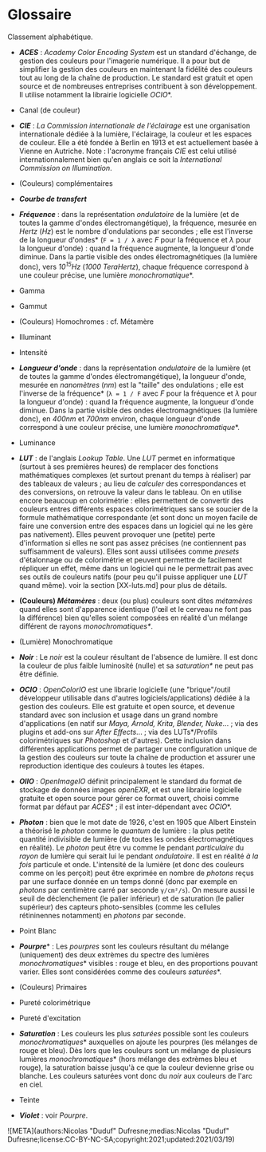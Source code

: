# Glossaire

Classement alphabétique.

- ***ACES*** : *Academy Color Encoding System* est un standard d'échange, de gestion des couleurs pour l'imagerie numérique. Il a pour but de simplifier la gestion des couleurs en maintenant la fidélité des couleurs tout au long de la chaîne de production. Le standard est gratuit et open source et de nombreuses entreprises contribuent à son développement. Il utilise notamment la librairie logicielle *OCIO*\*.

- Canal (de couleur)

- ***CIE*** : *La Commission internationale de l'éclairage* est une organisation internationale dédiée à la lumière, l'éclairage, la couleur et les espaces de couleur. Elle a été fondée à Berlin en 1913 et est actuellement basée à Vienne en Autriche.  Note : l'acronyme français *CIE* est celui utilisé internationnalement bien qu'en anglais ce soit la *International Commission on Illumination*.

- (Couleurs) complémentaires

- ***Courbe de transfert***

- ***Fréquence*** : dans la représentation *ondulatoire* de la lumière (et de toutes la gamme d'ondes électromangétique), la fréquence, mesurée en *Hertz* (*Hz*) est le nombre d'ondulations par secondes ; elle est l'inverse de la longueur d'ondes\* (`F = 1 / λ` avec *F* pour la fréquence et *λ* pour la longueur d'onde) : quand la fréquence augmente, la longueur d'onde diminue. Dans la partie visible des ondes électromagnétiques (la lumière donc), vers *10<sup>15</sup>Hz* (*1000 TeraHertz*), chaque fréquence correspond à une couleur précise, une lumière *monochromatique*\*. 

- Gamma
- Gammut
- (Couleurs) Homochromes : cf. Métamère
- Illuminant
- Intensité
  
- ***Longueur d'onde*** : dans la représentation *ondulatoire* de la lumière (et de toutes la gamme d'ondes électromangétique), la longueur d'onde, mesurée en *nanomètres* (*nm*) est la "taille" des ondulations ; elle est l'inverse de la fréquence\* (`λ = 1 / F` avec *F* pour la fréquence et *λ* pour la longueur d'onde) : quand la fréquence augmente, la longueur d'onde diminue. Dans la partie visible des ondes électromagnétiques (la lumière donc), en *400nm* et *700nm* environ, chaque longueur d'onde correspond à une couleur précise, une lumière *monochromatique*\*.

- Luminance

- ***LUT*** : de l'anglais *Lookup Table*. Une *LUT* permet en informatique (surtout à ses premières heures) de remplacer des fonctions mathématiques complexes (et surtout prenant du temps à réaliser) par des tableaux de valeurs ; au lieu de *calculer* des correspondances et des conversions, on retrouve la valeur dans le tableau. On en utilise encore beaucoup en colorimétrie : elles permettent de convertir des couleurs entres différents espaces colorimétriques sans se soucier de la formule mathématique correspondante (et sont donc un moyen facile de faire une conversion entre des espaces dans un logiciel qui ne les gère pas nativement). Elles peuvent provoquer une (petite) perte d'information si elles ne sont pas assez précises (ne contiennent pas suffisamment de valeurs). Elles sont aussi utilisées comme *presets* d'étalonnage ou de colorimétrie et peuvent permettre de facilement répliquer un effet, même dans un logiciel qui ne le permettrait pas avec ses outils de couleurs natifs (pour peu qu'il puisse appliquer une *LUT* quand même). voir la section [XX-luts.md] pour plus de détails.
  
- **(Couleurs) _Métamères_** : deux (ou plus) couleurs sont dites *métamères* quand elles sont d'apparence identique (l'œil et le cerveau ne font pas la différence) bien qu'elles soient composées en réalité d'un mélange différent de rayons *monochromatiques\**.

- (Lumière) Monochromatique

- ***Noir*** : Le *noir* est la couleur résultant de l'absence de lumière. Il est donc la couleur de plus faible luminosité (nulle) et sa *saturation\** ne peut pas être définie.

- ***OCIO*** : *OpenColorIO* est une librarie logicielle (une "brique"/outil développeur utilisable dans d'autres logiciels/applications) dédiée à la gestion des couleurs. Elle est gratuite et open source, et devenue standard avec son inclusion et usage dans un grand nombre d'applications (en natif sur *Maya, Arnold, Krita, Blender, Nuke*... ; via des plugins et add-ons sur *After Effects*... ; via des LUTs\*/Profils colorimétriques sur *Photoshop* et d'autres). Cette inclusion dans différentes applications permet de partager une configuration unique de la gestion des couleurs sur toute la chaîne de production et assurer une reproduction identique des couleurs à toutes les étapes.

- ***OIIO*** : *OpenImageIO* définit principalement le standard du format de stockage de données images *openEXR*, et est une librairie logicielle gratuite et open source pour gérer ce format ouvert, choisi comme format par défaut par *ACES*\* ; il est inter-dépendant avec *OCIO*\*.

- ***Photon*** : bien que le mot date de 1926, c'est en 1905 que Albert Einstein a théorisé le *photon* comme le *quantum* de lumière : la plus petite quantité indivisible de lumière (de toutes les ondes électromagnétiques en réalité). Le *photon* peut être vu comme le pendant *particulaire* du *rayon* de lumière qui serait lui le pendant *ondulatoire*. Il est en réalité *à la fois* particule et onde. L'intensité de la lumière (et donc des couleurs comme on les perçoit) peut être exprimée en nombre de *photons* reçus par une surface donnée en un temps donné (donc par exemple en *photons* par centimètre carré par seconde `γ/cm²/s`). On mesure aussi le seuil de déclenchement (le palier inférieur) et de saturation (le palier supérieur) des capteurs photo-sensibles (comme les cellules rétininennes notamment) en *photons* par seconde.

- Point Blanc

- ***Pourpre***\* : Les *pourpres* sont les couleurs résultant du mélange (uniquement) des deux extrèmes du spectre des lumières *monochromatiques*\* visibles : rouge et bleu, en des proportions pouvant varier. Elles sont considérées comme des couleurs *saturées*\*.

- (Couleurs) Primaires
- Pureté colorimétrique
- Pureté d'excitation

- ***Saturation*** : Les couleurs les plus *saturées* possible sont les couleurs *monochromatiques*\* auxquelles on ajoute les pourpres (les mélanges de rouge et bleu). Dès lors que les couleurs sont un mélange de plusieurs lumières *monochromatiques*\* (hors mélange des extrèmes bleu et rouge), la saturation baisse jusqu'à ce que la couleur devienne grise ou blanche. Les couleurs saturées vont donc du *noir* aux couleurs de l'arc en ciel.

- Teinte

- ***Violet*** : voir *Pourpre*.

![META](authors:Nicolas "Duduf" Dufresne;medias:Nicolas "Duduf" Dufresne;license:CC-BY-NC-SA;copyright:2021;updated:2021/03/19)
